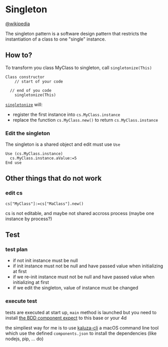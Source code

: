 # Singleton

[@wikipedia](https://en.wikipedia.org/wiki/Singleton_pattern)

The singleton pattern is a software design pattern that restricts the instantiation of a class to one "single" instance.

## How to?

To transform you class MyClass to singleton, call `singletonize(This)`

```4d
Class constructor
	// start of your code

  // end of you code
	singletonize(This)
```

[`singletonize`](Project/Sources/Methods/singletonize.4dm) will:

- register the first instance into `cs.MyClass.instance`
- replace the function `cs.MyClass.new()` to return `cs.MyClass.instance`

### Edit the singleton

The singleton is a shared object and edit must use `Use`

```4d
Use (cs.MyClass.instance)
  cs.MyClass.instance.aValue:=5
End use
```

## Other things that do not work

### edit cs

```
cs["MyClass"]:=cs["MaClass"].new()
```

cs is not editable, and maybe not shared accross process (maybe one instance by process?)

## Test

### test plan

- if not init instance must be null
- if init instance must not be null and have passed value when initializing at first
- if we re-init instance must not be null and have passed value when initializing at first
- if we edit the singleton, value of instance must be changed

### execute test

tests are executed at start up, `main` method is launched
but you need to install [the BDD component expect](https://github.com/mesopelagique/expect) to this base or your 4d

the simpliest way for me is to use [kaluza-cli](https://github.com/mesopelagique/kaluza-cli) a macOS command line tool which use the defined `components.json` to install the dependencies (like nodejs, pip, ... do)

